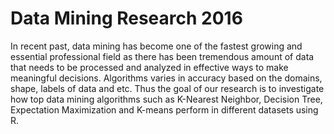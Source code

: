 # Data Mining Research 2016
In recent past, data mining has become one of the fastest growing and essential professional
field as there has been tremendous amount of data that needs to be processed and analyzed
in effective ways to make meaningful decisions. Algorithms varies in accuracy based on
the domains, shape, labels of data and etc. Thus the goal of our research is to investigate
how top data mining algorithms such as K-Nearest Neighbor, Decision Tree, Expectation
Maximization and K-means perform in different datasets using R.
